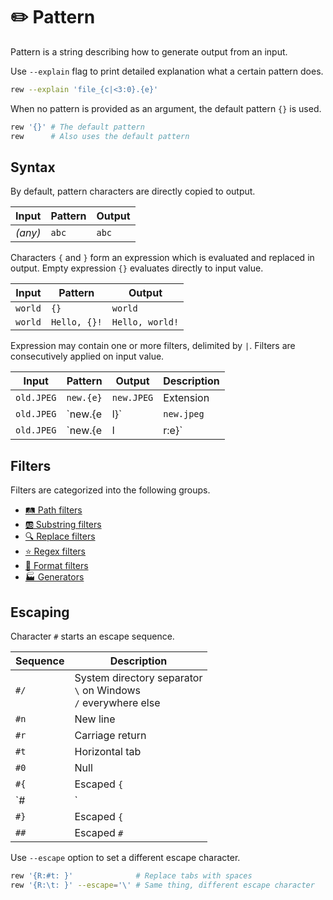 # ✏️ Pattern

Pattern is a string describing how to generate output from an input.

Use `--explain` flag to print detailed explanation what a certain pattern does.

```bash
rew --explain 'file_{c|<3:0}.{e}'
```

When no pattern is provided as an argument, the default pattern `{}` is used.

```bash
rew '{}' # The default pattern
rew      # Also uses the default pattern
```

## Syntax

By default, pattern characters are directly copied to output.

| Input   | Pattern | Output |
| ------- | ------- | ------ |
| *(any)* | `abc`   | `abc`  |

Characters `{` and `}` form an expression which is evaluated and replaced in output.
Empty expression `{}` evaluates directly to input value.

| Input   | Pattern      | Output          |
| ------- | ------------ | --------------- |
| `world` | `{}`         | `world`         |
| `world` | `Hello, {}!` | `Hello, world!` |

Expression may contain one or more filters, delimited by `|`.
Filters are consecutively applied on input value.

| Input      | Pattern         | Output     | Description                        |
| ---------- | --------------- | ---------- | ---------------------------------- |
| `old.JPEG` | `new.{e}`       | `new.JPEG` | Extension                          |
| `old.JPEG` | `new.{e|l}`     | `new.jpeg` | Extension + Lowercase              |
| `old.JPEG` | `new.{e|l|r:e}` | `new.jpg`  | Extension + Lowercase + Remove `e` |

## Filters

Filters are categorized into the following groups.

- [🛤 Path filters](filters/path.md)
- [🆎 Substring filters](filters/substr.md)
- [🔍 Replace filters](filters/replace.md)
- [⭐️ Regex filters](filters/regex.md)
- [🎨 Format filters](filters/format.md)
- [🏭 Generators](filters/generators.md)

## Escaping

Character `#` starts an escape sequence.

| Sequence | Description                |
| -------- |--------------------------- |
| `#/`     | System directory separator<br>`\` on Windows<br>`/` everywhere else |
| `#n`     | New line                   |
| `#r`     | Carriage return            |
| `#t`     | Horizontal tab             |
| `#0`     | Null                       |
| `#{`     | Escaped `{`                |
| `#|`     | Escaped `|`                |
| `#}`     | Escaped `{`                |
| `##`     | Escaped `#`                |

Use `--escape` option to set a different escape character.

```bash
rew '{R:#t: }'              # Replace tabs with spaces
rew '{R:\t: }' --escape='\' # Same thing, different escape character
```
